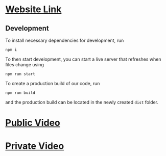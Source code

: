 # [Website Link](https://jgetzel.github.io/cse110-w21-group21/dist/index.html)


## Development

To install necessary dependencies for development, run

```
npm i
```

To then start development, you can start a live server that refreshes when files change using


```
npm run start
```


To create a production build of our code, run


```
npm run build
```

and the production build can be located in the newly created `dist` folder.

# [Public Video](https://www.youtube.com/watch?v=N_pr8YZHi8E)

# [Private Video](https://www.youtube.com/watch?v=Bhp2QZaLtSI)
